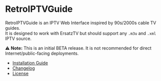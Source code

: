 # RetroIPTVGuide

RetroIPTVGuide is an IPTV Web Interface inspired by 90s/2000s cable TV guides.  
It is designed to work with ErsatzTV but should support any `.m3u` and `.xml` IPTV source.  

⚠️ **Note:** This is an initial BETA release. It is not recommended for direct Internet/public-facing deployments.

- [Installation Guide](INSTALL.md)
- [Changelog](CHANGELOG.md)
- [License](LICENSE)
